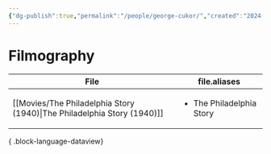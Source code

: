 ```yaml
---
{"dg-publish":true,"permalink":"/people/george-cukor/","created":"2024-06-17","updated":"2024-06-17"}
---
```



# Filmography

| File                                                                       | file.aliases                             |
| -------------------------------------------------------------------------- | ---------------------------------------- |
| [[Movies/The Philadelphia Story (1940)\|The Philadelphia Story (1940)]] | <ul><li>The Philadelphia Story</li></ul> |

{ .block-language-dataview}
